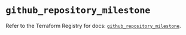 # `github_repository_milestone`

Refer to the Terraform Registry for docs: [`github_repository_milestone`](https://registry.terraform.io/providers/integrations/github/6.3.0/docs/resources/repository_milestone).
